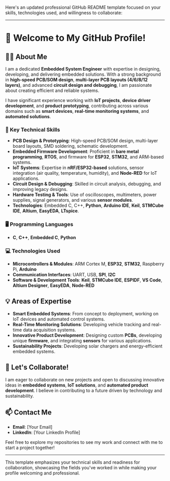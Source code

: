 Here's an updated professional GitHub README template focused on your skills, technologies used, and willingness to collaborate:

---

# 👋 Welcome to My GitHub Profile!

## 👨‍💻 About Me
I am a dedicated **Embedded System Engineer** with expertise in designing, developing, and delivering embedded solutions. With a strong background in **high-speed PCB/SOM design**, **multi-layer PCB layouts (4/6/8/12 layers)**, and advanced **circuit design and debugging**, I am passionate about creating efficient and reliable systems.

I have significant experience working with **IoT projects**, **device driver development**, and **product prototyping**, contributing across various domains such as **smart devices**, **real-time monitoring systems**, and **automated solutions**. 

### 🔧 Key Technical Skills
- **PCB Design & Prototyping**: High-speed PCB/SOM design, multi-layer board layouts, SMD soldering, schematic development.
- **Embedded Firmware Development**: Proficient in **bare metal programming**, **RTOS**, and firmware for **ESP32**, **STM32**, and ARM-based systems.
- **IoT Systems**: Expertise in **nRF/ESP32-based** solutions, sensor integration (air quality, temperature, humidity), and **Node-RED** for IoT applications.
- **Circuit Design & Debugging**: Skilled in circuit analysis, debugging, and improving legacy designs.
- **Hardware Testing & Tools**: Use of oscilloscopes, multimeters, power supplies, signal generators, and various **sensor modules**.
- **Technologies**: Embedded C, C++, **Python**, **Arduino IDE**, **Keil**, **STMCube IDE**, **Altium**, **EasyEDA**, **LTspice**.

### 🖥 Programming Languages
- **C**, **C++**, **Embedded C**, **Python**

### 💻 Technologies Used
- **Microcontrollers & Modules**: ARM Cortex M, **ESP32**, **STM32**, Raspberry Pi, **Arduino**
- **Communication Interfaces**: UART, USB, **SPI**, **I2C**
- **Software & Development Tools**: **Keil**, **STMCube IDE**, **ESPIDF**, **VS Code**, **Altium Designer**, **EasyEDA**, **Node-RED**

## 💡 Areas of Expertise
- **Smart Embedded Systems**: From concept to deployment, working on IoT devices and automated control systems.
- **Real-Time Monitoring Solutions**: Developing vehicle tracking and real-time data acquisition systems.
- **Innovative Product Development**: Designing custom **PCBs**, developing unique **firmware**, and integrating **sensors** for various applications.
- **Sustainability Projects**: Developing solar chargers and energy-efficient embedded systems.

## 🤝 Let's Collaborate!
I am eager to collaborate on new projects and open to discussing innovative ideas in **embedded systems**, **IoT solutions**, and **automated product development**. I believe in contributing to a future driven by technology and sustainability.

## 📫 Contact Me
- **Email**: [Your Email]
- **LinkedIn**: [Your LinkedIn Profile]

Feel free to explore my repositories to see my work and connect with me to start a project together!

---

This template emphasizes your technical skills and readiness for collaboration, showcasing the fields you've worked in while making your profile welcoming and professional.

